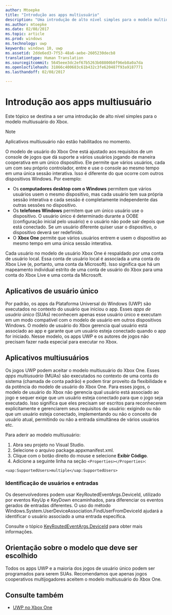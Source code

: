 ```yaml
---
author: Mtoepke
title: "Introdução aos apps multiusuário"
description: "Uma introdução de alto nível simples para o modelo multiusuário do Xbox."
ms.author: mtoepke
ms.date: 02/08/2017
ms.topic: article
ms.prod: windows
ms.technology: uwp
keywords: windows 10, uwp
ms.assetid: 2dde6ed3-7f53-48a6-aebe-2605230decb8
translationtype: Human Translation
ms.sourcegitcommit: 5645eee3dc2ef67b5263b08800b0f96eb8a0a7da
ms.openlocfilehash: 31866c400683c61b432c3fe620487f93a9187771
ms.lasthandoff: 02/08/2017

---
```


# <a name="introduction-to-multi-user-applications"></a>Introdução aos apps multiusuário

Este tópico se destina a ser uma introdução de alto nível simples para o modelo multiusuário do Xbox.

> [!NOTE]
> Aplicativos multiusuário não estão habilitados no momento. 

O modelo de usuário do Xbox One está ajustado aos requisitos de um console de jogos que dá suporte a vários usuários jogando de maneira cooperativa em um único dispositivo. Ele permite que vários usuários, cada um com seu próprio controlador, entre e use o console ao mesmo tempo em uma única sessão interativa. Isso é diferente do que ocorre com outros dispositivos Windows. Por exemplo:
* Os **computadores desktop com o Windows** permitem que vários usuários usem o mesmo dispositivo, mas cada usuário tem sua própria sessão interativa e cada sessão é completamente independente das outras sessões no dispositivo.
* Os **telefones Windows** permitem que um único usuário use o dispositivo. O usuário único é determinado durante a OOBE (configuração inicial pelo usuário) e o usuário não pode sair depois que está conectado. Se um usuário diferente quiser usar o dispositivo, o dispositivo deverá ser redefinido. 
* O **Xbox One** permite que vários usuários entrem e usem o dispositivo ao mesmo tempo em uma única sessão interativa.

Cada usuário no modelo de usuário Xbox One é respaldado por uma conta de usuário local. Essa conta de usuário local é associada a uma conta do Xbox Live (e, portanto, uma conta da Microsoft). Isso significa que há um mapeamento individual estrito de uma conta de usuário do Xbox para uma conta do Xbox Live e uma conta da Microsoft.

## <a name="single-user-applications"></a>Aplicativos de usuário único
Por padrão, os apps da Plataforma Universal do Windows (UWP) são executados no contexto do usuário que iniciou o app. Esses *apps de usuário único* (SUAs) reconhecem apenas esse usuário único e executam em um modo compatível com o modelo de usuário em outros dispositivos Windows. O modelo de usuário do Xbox gerencia qual usuário está associado ao app e garante que um usuário esteja conectado quando o app for iniciado. Nesse modelo, os apps UWP e os autores de jogos não precisam fazer nada especial para executar no Xbox. 

## <a name="multi-user-applications"></a>Aplicativos multiusuários
Os jogos UWP podem aceitar o modelo multiusuário do Xbox One. Esses *apps multiusuário* (MUAs) são executados no contexto de uma conta do sistema (chamada de conta padrão) e podem tirar proveito da flexibilidade e da potência do modelo de usuário do Xbox One. Para esses jogos, o modelo de usuário do Xbox não gerencia qual usuário está associado ao jogo e sequer exige que um usuário esteja conectado para que o jogo seja executado. Isso significa que eles precisam ser escritos para reconhecerem explicitamente e gerenciarem seus requisitos de usuário: exigindo ou não que um usuário esteja conectado, implementando ou não o conceito de usuário atual, permitindo ou não a entrada simultânea de vários usuários etc.
   
Para aderir ao modelo multiusuário:   
1. Abra seu projeto no Visual Studio.   
2. Selecione o arquivo package.appxmanifest.xml.   
3. Clique com o botão direito do mouse e selecione **Exibir Código**.   
4. Adicione a seguinte linha na seção `<Properties></Properties>`:

```
<uap:SupportedUsers>multiple</uap:SupportedUsers>
```

### <a name="identifying-users-and-inputs"></a>Identificação de usuários e entradas
Os desenvolvedores podem usar KeyRoutedEventArgs.DeviceId, utilizado por eventos KeyUp e KeyDown encaminhados, para diferenciar os eventos gerados de entradas diferentes.
O uso do método Windows.System.UserDeviceAssociation.FindUserFromDeviceId ajudará a identificar o usuário associado a uma entrada específica.

Consulte o tópico [KeyRoutedEventArgs.DeviceId](https://msdn.microsoft.com/library/windows/apps/windows.ui.xaml.input.keyroutedeventargs.deviceid) para obter mais informações.


## <a name="guidance-on-which-model-to-choose"></a>Orientação sobre o modelo que deve ser escolhido
Todos os apps UWP e a maioria dos jogos de usuário único podem ser programados para serem SUAs. Recomendamos que apenas jogos cooperativos multijogadores aceitem o modelo multiusuário do Xbox One.

## <a name="see-also"></a>Consulte também
- [UWP no Xbox One](index.md)

